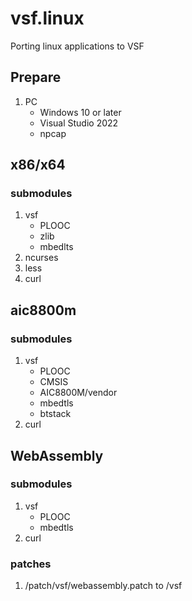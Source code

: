 # vsf.linux
Porting linux applications to VSF

## Prepare
1. PC
    - Windows 10 or later
    - Visual Studio 2022
    - npcap

## x86/x64
### submodules
1. vsf
    - PLOOC
    - zlib
    - mbedlts
2. ncurses
3. less
4. curl

## aic8800m
### submodules
1. vsf
    - PLOOC
    - CMSIS
    - AIC8800M/vendor
    - mbedtls
    - btstack
2. curl

## WebAssembly
### submodules
1. vsf
   - PLOOC
   - mbedtls
2. curl
### patches
1. /patch/vsf/webassembly.patch to /vsf
